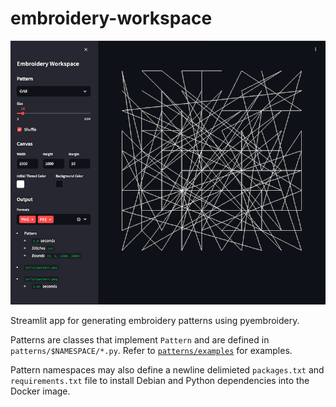 # embroidery-workspace

![screenshot](screenshot.png)

Streamlit app for generating embroidery patterns using pyembroidery.

Patterns are classes that implement `Pattern` and are defined in `patterns/$NAMESPACE/*.py`.
Refer to [`patterns/examples`](patterns/examples) for examples.

Pattern namespaces may also define a newline delimieted `packages.txt` and `requirements.txt` file to install
Debian and Python dependencies into the Docker image.
